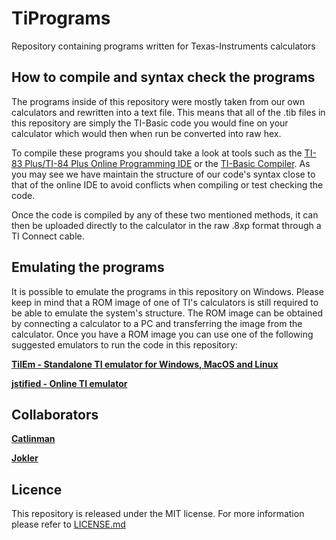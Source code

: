 TiPrograms
==========

Repository containing programs written for Texas-Instruments calculators

## How to compile and syntax check the programs ##
The programs inside of this repository were mostly taken from our own calculators and rewritten into a text file. This means that all of the .tib files in this repository are simply the TI-Basic code you would fine on your calculator which would then when run be converted into raw hex.

To compile these programs you should take a look at tools such as the [TI-83 Plus/TI-84 Plus Online Programming IDE](http://www.cemetech.net/sc/) or the [TI-Basic Compiler](http://sourceforge.net/projects/tibasic/). As you may see we have maintain the structure of our code's syntax close to that of the online IDE to avoid conflicts when compiling or test checking the code.

Once the code is compiled by any of these two mentioned methods, it can then be uploaded directly to the calculator in the raw .8xp format through a TI Connect cable.

## Emulating the programs ##

It is possible to emulate the programs in this repository on Windows. Please keep in mind that a ROM image of one of TI's calculators is still required to be able to emulate the system's structure. The ROM image can be obtained by connecting a calculator to a PC and transferring the image from the calculator. Once you have a ROM image you can use one of the following suggested emulators to run the code in this repository:

**[TilEm - Standalone TI emulator for Windows, MacOS and Linux](http://lpg.ticalc.org/prj_tilem/)**<br/>

**[jstified - Online TI emulator](http://www.cemetech.net/projects/jstified/)**

Collaborators
--------------
**[Catlinman](http://catlinman.com/)** <br/>

**[Jokler](https://twitter.com/jokler13)** <br/>

Licence
--------------

This repository is released under the MIT license. For more information please refer to [LICENSE.md](https://github.com/Catlinman/TiPrograms/blob/master/LICENSE.md)